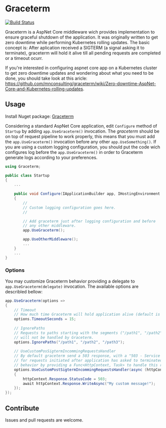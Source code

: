 # Graceterm 
[![Build Status](https://travis-ci.org/mnconsulting/graceterm.svg?branch=master)](https://travis-ci.org/mnconsulting/graceterm)

Graceterm is a AspNet Core middleware wich provides implementation to ensure graceful shutdown of the application. 
It was originally written to get zero downtime while performing Kubernetes rolling updates.
The basic concept is: After aplication received a SIGTERM (a signal asking it to terminate), graceterm will hold it alive till all pending requests are completed or a timeout ocurr.

If you're interested in configuring aspnet core app on a Kubernetes cluster to get zero downtime updates and wondering about what you need to be done, you should take look at this aricle: https://github.com/mnconsulting/graceterm/wiki/Zero-downtime-AspNet-Core-and-Kubernetes-rolling-updates.

## Usage

Install Nuget package: [Graceterm](https://www.nuget.org/packages/Graceterm/)

Considering a standard AspNet Core application, edit `Configure` method of `Startup` by adding `app.UseGraceterm()` invocation. The *graceterm* should be on top of request pipeline to work properly, this means that you must add the `app.UseGraceterm()` invocation before any other `app.UseSomething()`.
If you are using a custom logging configuration, you should put the code wich configures log before the `app.UseGraceterm()` in order to Graceterm generate logs according to your preferences.

```cs
using Graceterm;

public class Startup
{
    ...
    
    public void Configure(IApplicationBuilder app, IHostingEnvironment env, ...)
    {
        //
        // Custom logging configuration goes here.
        //

        // Add graceterm just after logging configuration and before 
        // any other middleware.
        app.UseGraceterm(); 

        app.UseOtherMiddleware();       
        ...
    }
    ...
}
```
### Options

You may customize Graceterm behavior providing a delegate to `app.UseGraceterm(delegate)` invocation. The available options are describled bellow:

```cs
app.UseGraceterm(options => 
{
    // Timeout
    // How much time Graceterm will hold application alive (default is 60 seconds)
    options.TimeoutSeconds = 15; 
    
    // IgnorePaths
    // Requests to paths starting with the segments ("/path1", "/path2" and "/path3") 
    // will not be handled by Graceterm.
    options.IgnorePaths("/path1", "/path2", "/path3");
    
    // UseCustomPosSigtermIncommingRequestsHandler
    // By default graceterm send a 503 response, with a "503 - Service unavailable" text body 
    // for requests initiated after application has asked to terminated. You may modify this
    // behavior by providing a Func<HttpContext, Task> to handle this requests.    
    options.UseCustomPostSigtermIncommingRequestsHandler(async (httpContext) =>
    {
        httpContext.Response.StatusCode = 503;
        await httpContext.Response.WriteAsync("My custom message!");
    });
});
```

## Contribute

Issues and pull requests are welcome.
